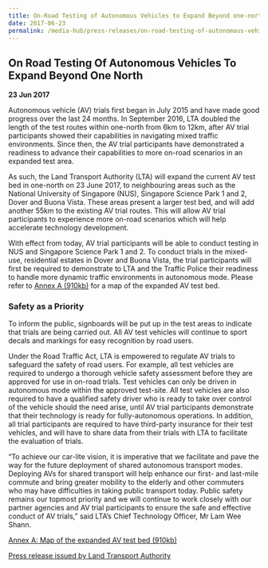 ```yaml
---
title: On-Road Testing of Autonomous Vehicles to Expand Beyond one-north
date: 2017-06-23
permalink: /media-hub/press-releases/on-road-testing-of-autonomous-vehicles-to-expand-beyond-one-north
---
```

## On Road Testing Of Autonomous Vehicles To Expand Beyond One North

**23 Jun 2017**

Autonomous vehicle (AV) trials first began in July 2015 and have made good progress over the last 24 months. In September 2016, LTA doubled the length of the test routes within one-north from 6km to 12km, after AV trial participants showed their capabilities in navigating mixed traffic environments. Since then, the AV trial participants have demonstrated a readiness to advance their capabilities to more on-road scenarios in an expanded test area.  
  
As such, the Land Transport Authority (LTA) will expand the current AV test bed in one-north on 23 June 2017, to neighbouring areas such as the National University of Singapore (NUS), Singapore Science Park 1 and 2, Dover and Buona Vista. These areas present a larger test bed, and will add another 55km to the existing AV trial routes. This will allow AV trial participants to experience more on-road scenarios which will help accelerate technology development.  
  
With effect from today, AV trial participants will be able to conduct testing in NUS and Singapore Science Park 1 and 2. To conduct trials in the mixed-use, residential estates in Dover and Buona Vista, the trial participants will first be required to demonstrate to LTA and the Traffic Police their readiness to handle more dynamic traffic environments in autonomous mode. Please refer to  [Annex A (910kb)](/files/press-releases/2017/20170623-av-map-expanded-test-bed-annex-a.pdf) for a map of the expanded AV test bed.  
  
### Safety as a Priority  
  
To inform the public, signboards will be put up in the test areas to indicate that trials are being carried out. All AV test vehicles will continue to sport decals and markings for easy recognition by road users.  
  
Under the Road Traffic Act, LTA is empowered to regulate AV trials to safeguard the safety of road users. For example, all test vehicles are required to undergo a thorough vehicle safety assessment before they are approved for use in on-road trials. Test vehicles can only be driven in autonomous mode within the approved test-site. All test vehicles are also required to have a qualified safety driver who is ready to take over control of the vehicle should the need arise, until AV trial participants demonstrate that their technology is ready for fully-autonomous operations. In addition, all trial participants are required to have third-party insurance for their test vehicles, and will have to share data from their trials with LTA to facilitate the evaluation of trials.  
  
“To achieve our car-lite vision, it is imperative that we facilitate and pave the way for the future deployment of shared autonomous transport modes. Deploying AVs for shared transport will help enhance our first- and last-mile commute and bring greater mobility to the elderly and other commuters who may have difficulties in taking public transport today. Public safety remains our topmost priority and we will continue to work closely with our partner agencies and AV trial participants to ensure the safe and effective conduct of AV trials,” said LTA’s Chief Technology Officer, Mr Lam Wee Shann.

[Annex A: Map of the expanded AV test bed (910kb)](/files/press-releases/2017/20170623-av-map-expanded-test-bed-annex-a.pdf)

[Press release issued by Land Transport Authority](https://www.lta.gov.sg/content/ltagov/en/newsroom/2017/6/2/on-road-testing-of-autonomous-vehicles-to-expand-beyond-one-north.html)